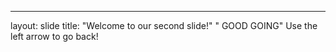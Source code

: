 ---
layout: slide
title: "Welcome to our second slide!"
" GOOD GOING"
Use the left arrow to go back!
